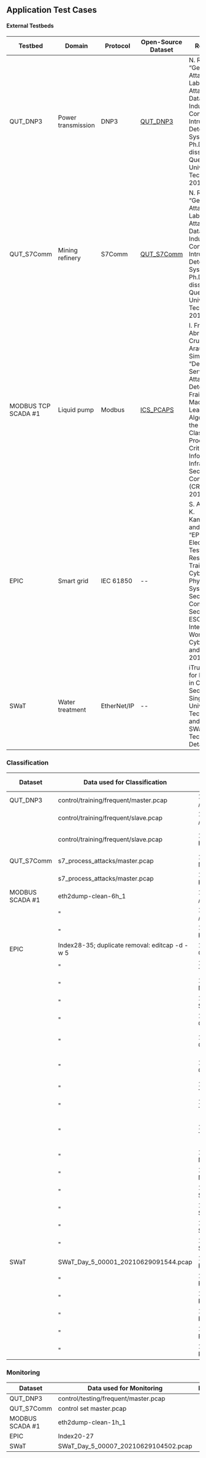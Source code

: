 ## Application Test Cases

#### External Testbeds
| Testbed             | Domain             | Protocol    | Open-Source Dataset                                          | Reference                                                                                                                                                                                                                                                 |
|---------------------|--------------------|-------------|--------------------------------------------------------------|-----------------------------------------------------------------------------------------------------------------------------------------------------------------------------------------------------------------------------------------------------------|
| QUT\_DNP3           | Power transmission | DNP3        | [QUT\_DNP3](https://github.com/qut-infosec/2017QUT_DNP3)     | N. R. Rodofile, “Generating Attacks and Labelling Attack Datasets for Industrial Control Intrusion Detection Systems,” Ph.D. dissertation, Queensland University of Technology, 2018.                                                                     |
| QUT\_S7Comm         | Mining refinery    | S7Comm      | [QUT\_S7Comm](https://github.com/qut-infosec/2017QUT_S7comm) | N. R. Rodofile, “Generating Attacks and Labelling Attack Datasets for Industrial Control Intrusion Detection Systems,” Ph.D. dissertation, Queensland University of Technology, 2018.                                                                     |
| MODBUS TCP SCADA #1 | Liquid pump        | Modbus      | [ICS_PCAPS](https://github.com/tjcruz-dei/ICS_PCAPS)         | I. Frazao, P. H. Abreu, T. Cruz, H. Araujo, and P. Simoes, “Denial of Service Attacks: Detecting the Frailties of Machine Learning Algorithms in the Classification Process,” in Critical Information Infrastructures Security Conference (CRITIS), 2019. |
| EPIC                | Smart grid         | IEC 61850   | --                                                           | S. Adepu, N. K. Kandasamy, and A. Mathur, “EPIC: An Electric Power Testbed for Research and Training in Cyber Physical Systems Security,” in Computer Security: ESORICS International Workshops, CyberICPS and SECPRE, 2018.                              |
| SWaT                | Water treatment    | EtherNet/IP | --                                                           | iTrust, Centre for Research in Cyber Security, Singapore University of Technology and Design, SWaT Testbed Technical Details. 2020.                                                                                                                       |

### Classification
| Dataset         | Data used for Classification                   | Device                  | Classified Behavior | Remark                       |
|-----------------|------------------------------------------------|-------------------------|---------------------|------------------------------|
| QUT_DNP3        | control/training/frequent/master.pcap          | 192.168.10.221 / Master | global              |                              |
|                 | control/training/frequent/slave.pcap           | 192.168.10.222 / Slave  | global              |                              |
|                 | control/training/frequent/slave.pcap           | 192.168.10.1 / HMI      | global              | classified wrong increment   |
| QUT_S7Comm      | s7_process_attacks/master.pcap                 | 10.10.10.10 / Master    | global              |                              |
|                 | s7_process_attacks/master.pcap                 | 10.10.10.20 / HMI       | global              |                              |
| MODBUS SCADA #1 | eth2dump-clean-6h_1                            | 172.27.224.250 / PLC    | global              |                              |
|                 | "                                              | 172.27.224.251 / RTU    | global              |                              |
|                 | "                                              | 172.27.224.70 / HMI     | global              |                              |
| EPIC            | Index28-35; duplicate removal: editcap -d -w 5 | 172.16.1.41 / GPLC      | per-stream          |                              |
|                 | "                                              | 172.16.2.41 / TPLC      | per-stream          |                              |
|                 | "                                              | 172.16.3.41 / MPLC      | per-stream          |                              |
|                 | "                                              | 172.16.4.41 / SPLC      | per-stream          |                              |
|                 | "                                              | 172.16.5.41 / CPLC      | per-stream          |                              |
|                 | "                                              | 172.16.1.11 / GIED1     | global              | classified wrong increment   |
|                 | "                                              | 172.16.1.12 / GIED2     | global              | classified wrong increment   |
|                 | "                                              | 172.16.2.11 / TIED1     | global              |                              |
|                 | "                                              | 172.16.2.12 / TIED2     | global              |                              |
|                 | "                                              | 172.16.2.13 / TIED3     | global              | classified wrong wrap-around |
|                 | "                                              | 172.16.3.11 / MIED1     | global              |                              |
|                 | "                                              | 172.16.3.12 / MIED2     | global              |                              |
|                 | "                                              | 172.16.4.11 / SIED1     | global              |                              |
|                 | "                                              | 172.16.4.12 / SIED2     | global              |                              |
|                 | "                                              | 172.16.4.13 / SIED3     | global              |                              |
|                 | "                                              | 172.16.4.14 / SIED4     | global              |                              |
| SWaT            | SWaT_Day_5_00001_20210629091544.pcap           | 192.168.1.10 / P1 PCN   | per-stream          |                              |
|                 | "                                              | 192.168.1.20 / P2 PCN   | per-stream          |                              |
|                 | "                                              | 192.168.1.30 / P3 PCN   | per-stream          |                              |
|                 | "                                              | 192.168.1.40 / P4 PCN   | per-stream          |                              |
|                 | "                                              | 192.168.1.50 / P5 PCN   | per-stream          |                              |
|                 | "                                              | 192.168.1.60 / P6 PCN   | per-stream          |                              |


### Monitoring
| Dataset         | Data used for Monitoring             | Remark |
|-----------------|--------------------------------------|--------|
| QUT_DNP3        | control/testing/frequent/master.pcap |        |
| QUT_S7Comm      | control set master.pcap              |        |
| MODBUS SCADA #1 | eth2dump-clean-1h_1                  |        |
| EPIC            | Index20-27                           |        |
| SWaT            | SWaT_Day_5_00007_20210629104502.pcap |        |
